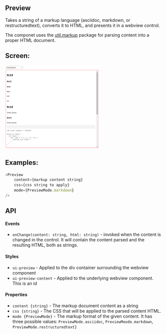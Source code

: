 <a name="module_Preview"></a>

## Preview
Takes a string of a markup language (asciidoc, markdown, or
restructuredtext), converts it to HTML, and presents it in a webview control.

The componet uses the [util.markup](https://github.com/jmquigley/util.markup)
package for parsing content into a proper HTML document.

## Screen:
<img src="https://github.com/jmquigley/gadgets/blob/master/images/preview.png" width="60%" />

## Examples:

```javascript
<Preview
    content={markup content string}
    css={css string to apply}
    mode={PreviewMode.markdown}
/>
```

## API
#### Events
- `onChange(content: string, html: string)` - invoked when the content is changed in the control.
It will contain the content parsed and the resulting HTML, both as strings.

#### Styles
- `ui-preview` - Applied to the div container surrounding the webview component
- `ui-preview-content` - Applied to the underlying webview component.  This is an id

#### Properties
- `content {string}` - The markup document content as a string
- `css {string}` - The CSS that will be applied to the parsed content HTML.
- `mode {PreviewMode}` - The markup format of the given content.  It has three
possible values: `PreviewMode.asciidoc`, `PreviewMoode.markdown`,
`PreviewMode.restructuredtext}`

